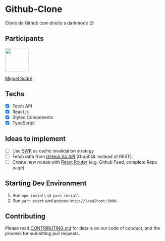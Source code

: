 # Github-Clone
Clone do Github com direito a darkmode 😍

## Participants

[<img src="https://avatars3.githubusercontent.com/u/61780220?s=400&u=f70299eb4ea11b4db2643818c9dfe4185e5898c7&v=4" width="75px;"/>](https://github.com/MiguelS007)

[Miguel Sodré](https://github.com/MiguelS007)

## Techs

- [x] Fetch API
- [x] React.js
- [x] Styled Components
- [x] TypeScript

## Ideas to implement

- [ ] Use [SWR](https://swr.vercel.app/) as cache invalidation strategy
- [ ] Fetch data from [GitHub V4 API](https://docs.github.com/en/graphql) (GraphQL instead of REST).
- [ ] Create new routes with [React Router](https://reactrouter.com/web/guides/quick-start) (e.g. Github Feed, complete Repo page)

## Starting Dev Environment

1. Run `npm install` or `yarn install`.<br />
2. Run `yarn start` and access `http://localhost:3000`.<br />

## Contributing

Please read [CONTRIBUTING.md](CONTRIBUTING.md) for details on our code of conduct, and the process for submitting pull requests.

